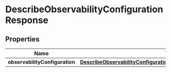 

# DescribeObservabilityConfigurationResponse


## Properties

| Name | Type | Description | Notes |
|------------ | ------------- | ------------- | -------------|
|**observabilityConfiguration** | [**DescribeObservabilityConfigurationResponseObservabilityConfiguration**](DescribeObservabilityConfigurationResponseObservabilityConfiguration.md) |  |  |



